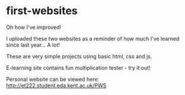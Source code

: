 # first-websites
Oh how I've improved!

I uploaded these two websites as a reminder of how much I've learned since last year... A lot!

These are very simple projects using basic html, css and js.

E-learning site contains fun multiplication tester - try it out!

Personal website can be viewed here: http://et222.student.eda.kent.ac.uk/PWS
